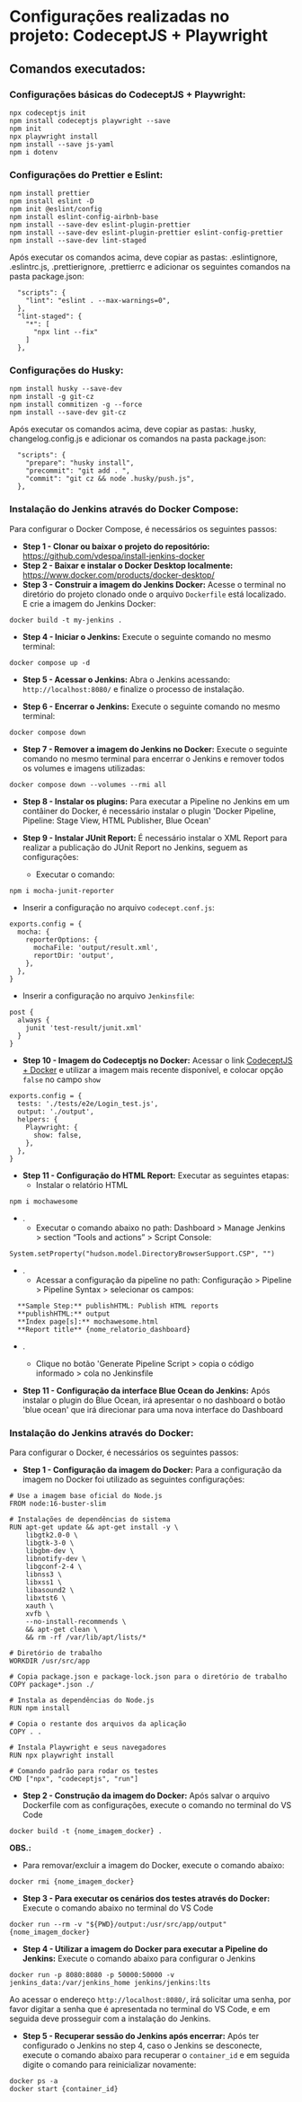 # Configurações realizadas no projeto: CodeceptJS + Playwright

## Comandos executados:
### Configurações básicas do CodeceptJS + Playwright:
```
npx codeceptjs init
npm install codeceptjs playwright --save
npm init
npx playwright install
npm install --save js-yaml
npm i dotenv
```

### Configurações do Prettier e Eslint:
```
npm install prettier 
npm install eslint -D 
npm init @eslint/config 
npm install eslint-config-airbnb-base 
npm install --save-dev eslint-plugin-prettier 
npm install --save-dev eslint-plugin-prettier eslint-config-prettier 
npm install --save-dev lint-staged
```
Após executar os comandos acima, deve copiar as pastas: .eslintignore, .eslintrc.js, .prettierignore, .prettierrc e adicionar os seguintes comandos na pasta package.json:
```
  "scripts": {
    "lint": "eslint . --max-warnings=0",
  },
  "lint-staged": {
    "*": [
      "npx lint --fix"
    ]
  },
```  

### Configurações do Husky:
```
npm install husky --save-dev 
npm install -g git-cz 
npm install commitizen -g --force 
npm install --save-dev git-cz
```
Após executar os comandos acima, deve copiar as pastas: .husky, changelog.config.js e adicionar os comandos na pasta package.json:
```
  "scripts": {
    "prepare": "husky install",
    "precommit": "git add . ",
    "commit": "git cz && node .husky/push.js",
  },
```

### Instalação do Jenkins através do Docker Compose:
Para configurar o Docker Compose, é necessários os seguintes passos:
- **Step 1 - Clonar ou baixar o projeto do repositório:** https://github.com/vdespa/install-jenkins-docker
- **Step 2 - Baixar e instalar o Docker Desktop localmente:** https://www.docker.com/products/docker-desktop/
- **Step 3 - Construir a imagem do Jenkins Docker:** Acesse o terminal no diretório do projeto clonado onde o arquivo `Dockerfile` está localizado. E crie a imagem do Jenkins Docker:
```
docker build -t my-jenkins .
```
- **Step 4 - Iniciar o Jenkins:** Execute o seguinte comando no mesmo terminal:
```
docker compose up -d
```
- **Step 5 - Acessar o Jenkins:** Abra o Jenkins acessando: `http://localhost:8080/` e finalize o processo de instalação.

- **Step 6 - Encerrar o Jenkins:** Execute o seguinte comando no mesmo terminal:
```
docker compose down
```

- **Step 7 - Remover a imagem do Jenkins no Docker:** Execute o seguinte comando no mesmo terminal para encerrar o Jenkins e remover todos os volumes e imagens utilizadas:
```
docker compose down --volumes --rmi all 
```

- **Step 8 - Instalar os plugins:** Para executar a Pipeline no Jenkins em um contâiner do Docker, é necessário instalar o plugin 'Docker Pipeline, Pipeline: Stage View, HTML Publisher, Blue Ocean'

- **Step 9 - Instalar JUnit Report:** É necessário instalar o XML Report para realizar a publicação do JUnit Report no Jenkins, seguem as configurações:
  - Executar o comando:
```
npm i mocha-junit-reporter
```

  - Inserir a configuração no arquivo `codecept.conf.js`:
```
exports.config = {
  mocha: {
    reporterOptions: {
      mochaFile: 'output/result.xml',
      reportDir: 'output',
    },
  },
}  
```

  - Inserir a configuração no arquivo `Jenkinsfile`:
```
post {
  always {
    junit 'test-result/junit.xml'
  }
}  
```

- **Step 10 - Imagem do Codeceptjs no Docker:** Acessar o link [CodeceptJS + Docker](https://codecept.io/docker.html#codeceptjs-docker) e utilizar a imagem mais recente disponível, e colocar opção `false` no campo `show`
```
exports.config = {
  tests: './tests/e2e/Login_test.js',
  output: './output',
  helpers: {
    Playwright: {
      show: false,
    },
  },
}  
```

- **Step 11 - Configuração do HTML Report:** Executar as seguintes etapas:
  - Instalar o relatório HTML
```
npm i mochawesome
```
- .
  - Executar o comando abaixo no path: Dashboard > Manage Jenkins > section “Tools and actions” > Script Console:
```
System.setProperty("hudson.model.DirectoryBrowserSupport.CSP", "")
```
- .
  - Acessar a configuração da pipeline no path: Configuração > Pipeline > Pipeline Syntax > selecionar os campos:

```
  **Sample Step:** publishHTML: Publish HTML reports
  **publishHTML:** output
  **Index page[s]:** mochawesome.html
  **Report title** {nome_relatorio_dashboard}
```
- .
  - Clique no botão 'Generate Pipeline Script > copia o código informado > cola no Jenkinsfile

- **Step 11 - Configuração da interface Blue Ocean do Jenkins:** Após instalar o plugin do Blue Ocean, irá apresentar o no dashboard o botão 'blue ocean' que irá direcionar para uma nova interface do Dashboard


### Instalação do Jenkins através do Docker:
Para configurar o Docker, é necessários os seguintes passos:
- **Step 1 - Configuração da imagem do Docker:** Para a configuração da imagem no Docker foi utilizado as seguintes configurações:
```
# Use a imagem base oficial do Node.js
FROM node:16-buster-slim

# Instalações de dependências do sistema
RUN apt-get update && apt-get install -y \
    libgtk2.0-0 \
    libgtk-3-0 \
    libgbm-dev \
    libnotify-dev \
    libgconf-2-4 \
    libnss3 \
    libxss1 \
    libasound2 \
    libxtst6 \
    xauth \
    xvfb \
    --no-install-recommends \
    && apt-get clean \
    && rm -rf /var/lib/apt/lists/*

# Diretório de trabalho
WORKDIR /usr/src/app

# Copia package.json e package-lock.json para o diretório de trabalho
COPY package*.json ./

# Instala as dependências do Node.js
RUN npm install

# Copia o restante dos arquivos da aplicação
COPY . .

# Instala Playwright e seus navegadores
RUN npx playwright install

# Comando padrão para rodar os testes
CMD ["npx", "codeceptjs", "run"]
```

- **Step 2 - Construção da imagem do Docker:** Após salvar o arquivo Dockerfile com as configurações, execute o comando no terminal do VS Code
```
docker build -t {nome_imagem_docker} .
```
**OBS.:**
- Para removar/excluir a imagem do Docker, execute o comando abaixo:
```
docker rmi {nome_imagem_docker}
```
- **Step 3 - Para executar os cenários dos testes através do Docker:** Execute o comando abaixo no terminal do VS Code
```
docker run --rm -v "${PWD}/output:/usr/src/app/output" {nome_imagem_docker}
```

- **Step 4 - Utilizar a imagem do Docker para executar a Pipeline do Jenkins:** Execute o comando abaixo para configurar o Jenkins
```
docker run -p 8080:8080 -p 50000:50000 -v jenkins_data:/var/jenkins_home jenkins/jenkins:lts
```
Ao acessar o endereço `http://localhost:8080/`, irá solicitar uma senha, por favor digitar a senha que é apresentada no terminal do VS Code, e em seguida deve prosseguir com a instalação do Jenkins.

- **Step 5 - Recuperar sessão do Jenkins após encerrar:** Após ter configurado o Jenkins no step 4, caso o Jenkins se desconecte, execute o comando abaixo para recuperar o `container_id` e em seguida digite o comando para reinicializar novamente:
```
docker ps -a
docker start {container_id}
```